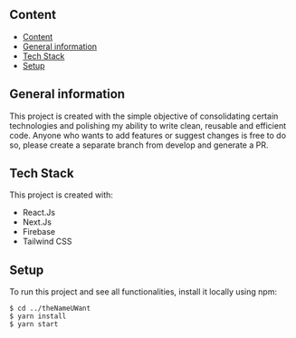 ## Content
- [Content](#content)
- [General information](#general-information)
- [Tech Stack](#tech-stack)
- [Setup](#setup)

## General information
This project is created with the simple objective of consolidating certain technologies and polishing my ability to write clean, reusable and efficient code. Anyone who wants to add features or suggest changes is free to do so, please create a separate branch from develop and generate a PR.

## Tech Stack
This project is created with:
* React.Js
* Next.Js
* Firebase
* Tailwind CSS

## Setup
To run this project and see all functionalities, install it locally using npm:

```
$ cd ../theNameUWant
$ yarn install
$ yarn start
```
